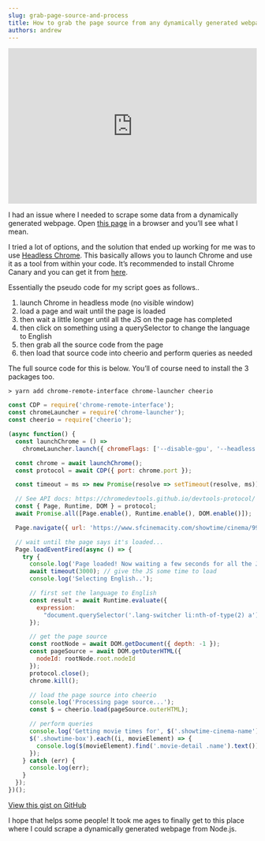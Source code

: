 ```yaml
---
slug: grab-page-source-and-process
title: How to grab the page source from any dynamically generated webpage and then process it
authors: andrew
---
```


<iframe width="100%" height="315" src="https://www.youtube.com/embed/y8UhYZrFE8U" title="YouTube video player" frameborder="0" allow="accelerometer; autoplay; clipboard-write; encrypted-media; gyroscope; picture-in-picture" allowfullscreen></iframe>

I had an issue where I needed to scrape some data from a dynamically generated webpage. Open [this page](https://www.sfcinemacity.com/showtime/cinema/9936) in a browser and you’ll see what I mean.

<!--truncate-->

I tried a lot of options, and the solution that ended up working for me was to use [Headless Chrome](https://developers.google.com/web/updates/2017/04/headless-chrome). This basically allows you to launch Chrome and use it as a tool from within your code. It’s recommended to install Chrome Canary and you can get it from [here](https://www.google.com/chrome/browser/canary.html).

Essentially the pseudo code for my script goes as follows..

1. launch Chrome in headless mode (no visible window)
2. load a page and wait until the page is loaded
3. then wait a little longer until all the JS on the page has completed
4. then click on something using a querySelector to change the language to English
5. then grab all the source code from the page
6. then load that source code into cheerio and perform queries as needed

The full source code for this is below. You’ll of course need to install the 3 packages too.

`> yarn add chrome-remote-interface chrome-launcher cheerio`

```js title="headless-chrome.js"
const CDP = require('chrome-remote-interface');
const chromeLauncher = require('chrome-launcher');
const cheerio = require('cheerio');

(async function() {
  const launchChrome = () =>
    chromeLauncher.launch({ chromeFlags: ['--disable-gpu', '--headless'] });

  const chrome = await launchChrome();
  const protocol = await CDP({ port: chrome.port });

  const timeout = ms => new Promise(resolve => setTimeout(resolve, ms));

  // See API docs: https://chromedevtools.github.io/devtools-protocol/
  const { Page, Runtime, DOM } = protocol;
  await Promise.all([Page.enable(), Runtime.enable(), DOM.enable()]);

  Page.navigate({ url: 'https://www.sfcinemacity.com/showtime/cinema/9936' });

  // wait until the page says it's loaded...
  Page.loadEventFired(async () => {
    try {
      console.log('Page loaded! Now waiting a few seconds for all the JS to load...');
      await timeout(3000); // give the JS some time to load
      console.log('Selecting English..');

      // first set the language to English
      const result = await Runtime.evaluate({
        expression:
          "document.querySelector('.lang-switcher li:nth-of-type(2) a').click()"
      });

      // get the page source
      const rootNode = await DOM.getDocument({ depth: -1 });
      const pageSource = await DOM.getOuterHTML({
        nodeId: rootNode.root.nodeId
      });
      protocol.close();
      chrome.kill();

      // load the page source into cheerio
      console.log('Processing page source...');
      const $ = cheerio.load(pageSource.outerHTML);

      // perform queries
      console.log('Getting movie times for', $('.showtime-cinema-name').text());
      $('.showtime-box').each((i, movieElement) => {
        console.log($(movieElement).find('.movie-detail .name').text());
      });
    } catch (err) {
      console.log(err);
    }
  });
})();
```

[View this gist on GitHub](https://gist.github.com/magician11/a979906401591440bd6140bd14260578)

I hope that helps some people! It took me ages to finally get to this place where I could scrape a dynamically generated webpage from Node.js.